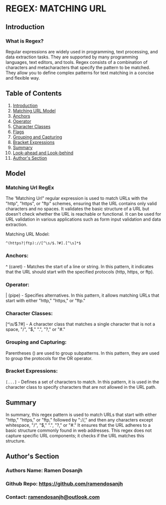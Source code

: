 #  REGEX: MATCHING URL 

## Introduction 
### What is Regex?
Regular expressions are widely used in programming, text processing, and data extraction tasks. They are supported by many programming languages, text editors, and tools.
Regex consists of a combination of characters and metacharacters that specify the pattern to be matched. They allow you to define complex patterns for text matching in a concise and flexible way.

## Table of Contents
1. [Introduction](#Introduction)
2. [Matching URL Model](#model)
3. [Anchors](#Anchors)
4. [Operator](#Operator)
5. [Character Classes](#characterclasses)
6. [Flags](#Flags)
7. [Grouping and Capturing](#GroupingandCapturing)
8. [Bracket Expressions](#BracketExpressions)
9. [Summary](#Summary)
10. [Look-ahead and Look-behind](#Look-aheadLook-behind)
11. [Author's Section](#authors-section)


## Model 

### Matching Url RegEx
The 'Matching Url" regular expression is used to match URLs with the "http", "https", or "ftp" schemes, ensuring that the URL contains only valid characters and no spaces. It validates the basic structure of a URL but doesn't check whether the URL is reachable or functional. It can be used for URL validation in various applications such as form input validation and data extraction. 

Matching URL Model:

`^(https?|ftp)://[^\s/$.?#].[^\s]*$`

### Anchors:
^ (caret) - Matches the start of a line or string.
In this pattern, it indicates that the URL should start with the specified protocols (http, https, or ftp).

### Operator:
| (pipe) - Specifies alternatives.
In this pattern, it allows matching URLs that start with either "http," "https," or "ftp."


### Character Classes:
[^\s/$.?#] - A character class that matches a single character that is not a space, "/", "$," ".", "?," or "#."


### Grouping and Capturing:
Parentheses () are used to group subpatterns. In this pattern, they are used to group the protocols for the OR operator.

### Bracket Expressions:
`[...]` - Defines a set of characters to match. In this pattern, it is used in the character class to specify characters that are not allowed in the URL path.

## Summary 
In summary, this regex pattern is used to match URLs that start with either "http," "https," or "ftp," followed by "://," and then any characters except whitespace, "/", "$," ".", "?," or "#." It ensures that the URL adheres to a basic structure commonly found in web addresses. This regex does not capture specific URL components; it checks if the URL matches this structure.


## Author's Section

### Authors Name: Ramen Dosanjh
### Github Repo: https://github.com/ramendosanjh
### Contact: ramendosanjh@outlook.com
